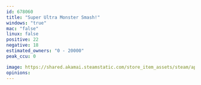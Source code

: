 ```yaml
---
id: 678060
title: "Super Ultra Monster Smash!"
windows: "true"
mac: "false"
linux: false
positive: 22
negative: 18
estimated_owners: "0 - 20000"
peak_ccu: 0

image: https://shared.akamai.steamstatic.com/store_item_assets/steam/apps/678060/header.jpg?t=1674337152
opinions:
---
```

